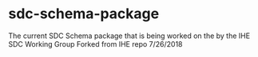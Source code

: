# sdc-schema-package
The current SDC Schema package that is being worked on the by the IHE SDC Working Group 
Forked from IHE repo 7/26/2018
